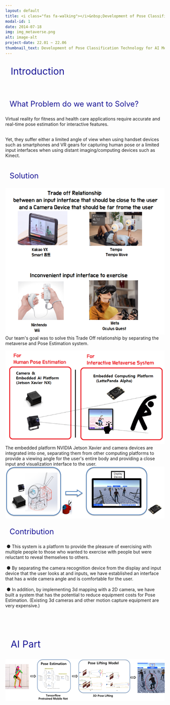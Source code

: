 ```yaml
---
layout: default
title: <i class="fas fa-walking"></i>&nbsp;Development of Pose Classification Technology <br> for AI Metabus Exercise Platform
modal-id: 1
date: 2014-07-18
img: img_metaverse.png
alt: image-alt
project-date: 22.01 ~ 22.06
thumbnail_text: Development of Pose Classification Technology for AI Metabus Exercise Platform
---
```



<p style="font-size: 30px; color: rgb(25, 22, 150)"> <i class="far fa-comment-alt" aria-hidden="true"></i>&nbsp; Introduction </p>

<br>
<p style="font-size: 24px; color: rgb(25, 22, 150)"> <i class="fa fa-exclamation-circle" aria-hidden="true"></i>&nbsp; What Problem do we want to Solve? </p>
Virtual reality for fitness and health care applications require accurate and real-time pose estimation for interactive features. <br><br> 

Yet, they suffer either a limited angle of view when using handset devices such as smartphones and VR gears for capturing human pose or a limited input interfaces when using distant imaging/computing devices such as Kinect. <br><br>

<p style="font-size: 24px; color: rgb(25, 22, 150)"> <i class="far fa-lightbulb" aria-hidden="true"></i>&nbsp; Solution </p>
<img src="img/posting/posting_metaverse/img_tradeoff.png"><br>
Our team's goal was to solve this Trade Off relationship by separating the metaverse and Pose Estimation system.<br>

<img src="img/posting/posting_metaverse/trade_off_solution.png"><br>
The embedded platform NVIDIA Jetson Xavier and camera devices are integrated into one, separating them from other computing platforms to provide a viewing angle for the user's entire body and providing a close input and visualization interface to the user.
<img src="img/posting/posting_metaverse/yoroke_system1.png"><br>


<p style="font-size: 24px; color: rgb(25, 22, 150)"> <i class="fas fa-lightbulb" aria-hidden="true"></i>&nbsp; Contribution </p>
&nbsp;● This system is a platform to provide the pleasure of exercising with multiple people to those who wanted to exercise with people but were reluctant to reveal themselves to others.<br><br>
&nbsp;● By separating the camera recognition device from the display and input device that the user looks at and inputs, we have established an interface that has a wide camera angle and is comfortable for the user.<br><br>
&nbsp;● In addition, by implementing 3d mapping with a 2D camera, we have built a system that has the potential to reduce equipment costs for Pose Estimation. (Existing 3d cameras and other motion capture equipment are very expensive.)

<br><br><br>





<p style="font-size: 30px; color: rgb(25, 22, 150)"> <i class="fas fa-laptop-code" aria-hidden="true"></i>&nbsp; AI Part </p>
<img src="img/posting/posting_metaverse/aipart1.png"><br>





